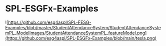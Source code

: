 # SPL-ESGFx-Examples


![https://github.com/esg4aspl/SPL-FESG-Examples/blob/master/StudentAttendanceSystem/StudentAttendanceSystemPL_ModelImages/StudentAttendanceSystemPL_featureModel.png](https://github.com/esg4aspl/SPL-ESGFx-Examples/blob/main/tesla.png)
